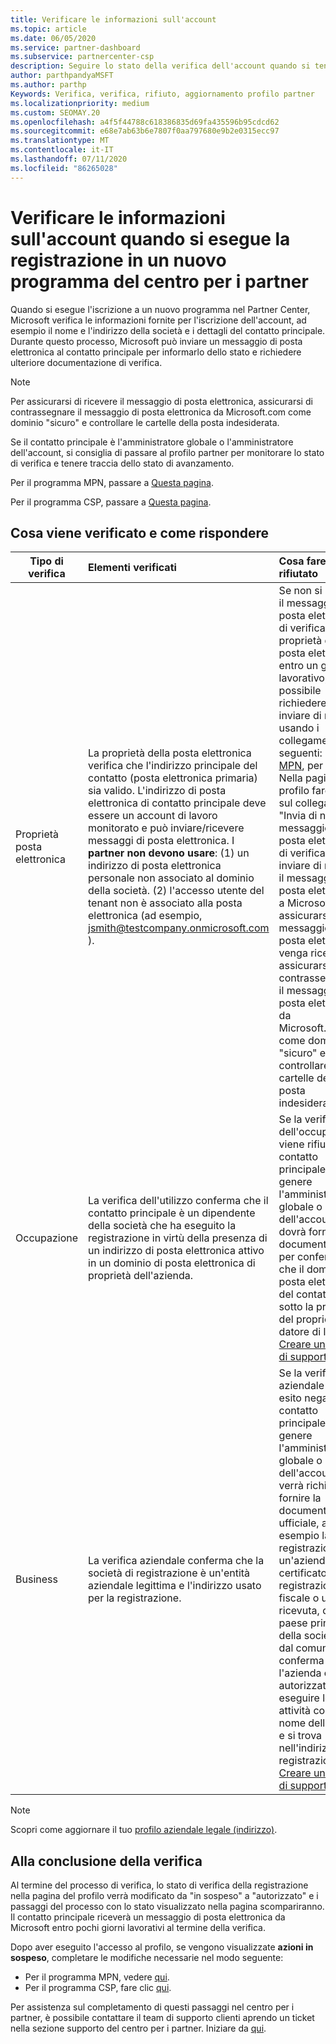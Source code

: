 ```yaml
---
title: Verificare le informazioni sull'account
ms.topic: article
ms.date: 06/05/2020
ms.service: partner-dashboard
ms.subservice: partnercenter-csp
description: Seguire lo stato della verifica dell'account quando si tenta di eseguire la registrazione in un nuovo programma per i partner Center. Informazioni su come fornire informazioni aggiuntive, se necessario.
author: parthpandyaMSFT
ms.author: parthp
Keywords: Verifica, verifica, rifiuto, aggiornamento profilo partner
ms.localizationpriority: medium
ms.custom: SEOMAY.20
ms.openlocfilehash: a4f5f44788c618386835d69fa435596b95cdcd62
ms.sourcegitcommit: e68e7ab63b6e7807f0aa797680e9b2e0315ecc97
ms.translationtype: MT
ms.contentlocale: it-IT
ms.lasthandoff: 07/11/2020
ms.locfileid: "86265028"
---
```

# <a name="verify-your-account-information-when-you-enroll-in-a-new-partner-center-program"></a>Verificare le informazioni sull'account quando si esegue la registrazione in un nuovo programma del centro per i partner

Quando si esegue l'iscrizione a un nuovo programma nel Partner Center, Microsoft verifica le informazioni fornite per l'iscrizione dell'account, ad esempio il nome e l'indirizzo della società e i dettagli del contatto principale. Durante questo processo, Microsoft può inviare un messaggio di posta elettronica al contatto principale per informarlo dello stato e richiedere ulteriore documentazione di verifica.

>[!NOTE]
>Per assicurarsi di ricevere il messaggio di posta elettronica, assicurarsi di contrassegnare il messaggio di posta elettronica da Microsoft.com come dominio "sicuro" e controllare le cartelle della posta indesiderata.

Se il contatto principale è l'amministratore globale o l'amministratore dell'account, si consiglia di passare al profilo partner per monitorare lo stato di verifica e tenere traccia dello stato di avanzamento.

Per il programma MPN, passare a [Questa pagina](https://partner.microsoft.com/pcv/accountsettings/connectedpartnerprofile).

Per il programma CSP, passare a [Questa pagina](https://partner.microsoft.com/pcv/accountsettings/partnerprofile).


## <a name="what-is-verified-and-how-to-respond"></a>Cosa viene verificato e come rispondere

|**Tipo di verifica**   |**Elementi verificati**   |**Cosa fare se rifiutato**   |
|----------------------------|:-----------------------------------|:--------------------------------------|
|Proprietà posta elettronica   |La proprietà della posta elettronica verifica che l'indirizzo principale del contatto (posta elettronica primaria) sia valido. L'indirizzo di posta elettronica di contatto principale deve essere un account di lavoro monitorato e può inviare/ricevere messaggi di posta elettronica. I **partner non devono usare**: (1) un indirizzo di posta elettronica personale non associato al dominio della società. (2) l'accesso utente del tenant non è associato alla posta elettronica (ad esempio, jsmith@testcompany.onmicrosoft.com ).  |Se non si riceve il messaggio di posta elettronica di verifica della proprietà della posta elettronica entro un giorno lavorativo, è possibile richiedere di inviare di nuovo usando i collegamenti seguenti: per [MPN](https://partner.microsoft.com/pcv/accountsettings/connectedpartnerprofile), per [CSP](https://partner.microsoft.com/pcv/accountsettings/partnerprofile). Nella pagina profilo fare clic sul collegamento "Invia di nuovo il messaggio di posta elettronica di verifica" per inviare di nuovo il messaggio di posta elettronica a Microsoft. Per assicurarsi che il messaggio di posta elettronica venga ricevuto, assicurarsi di contrassegnare il messaggio di posta elettronica da Microsoft.com come dominio "sicuro" e controllare le cartelle della posta indesiderata.|
|Occupazione |La verifica dell'utilizzo conferma che il contatto principale è un dipendente della società che ha eseguito la registrazione in virtù della presenza di un indirizzo di posta elettronica attivo in un dominio di posta elettronica di proprietà dell'azienda.|Se la verifica dell'occupazione viene rifiutata, il contatto principale (in genere l'amministratore globale o dell'account) dovrà fornire la documentazione per confermare che il dominio di posta elettronica del contatto è sotto la proprietà del proprio datore di lavoro. [Creare un ticket di supporto](https://partner.microsoft.com/dashboard/support/csp/servicerequests/create?stage=2&topicid=c34a5c81-a111-476d-11a4-81c808c37a6b).|
|Business   |La verifica aziendale conferma che la società di registrazione è un'entità aziendale legittima e l'indirizzo usato per la registrazione.|Se la verifica aziendale ha esito negativo, al contatto principale (in genere l'amministratore globale o dell'account) verrà richiesto di fornire la documentazione ufficiale, ad esempio la registrazione di un'azienda o un certificato di registrazione fiscale o una ricevuta, dal paese principale della società o dal comune che conferma che l'azienda è autorizzata a eseguire le attività con il nome dell'entità e si trova nell'indirizzo di registrazione [Creare un ticket di supporto](https://partner.microsoft.com/dashboard/support/csp/servicerequests/create?stage=2&topicid=52ac28f3-d58f-99d9-9846-3df5a6477c54)|

>[!NOTE]
>Scopri come aggiornare il tuo [profilo aziendale legale (indirizzo)](https://docs.microsoft.com/partner-center/update-your-partner-profile).

## <a name="when-verification-concludes"></a>Alla conclusione della verifica

Al termine del processo di verifica, lo stato di verifica della registrazione nella pagina del profilo verrà modificato da "in sospeso" a "autorizzato" e i passaggi del processo con lo stato visualizzato nella pagina scompariranno.
Il contatto principale riceverà un messaggio di posta elettronica da Microsoft entro pochi giorni lavorativi al termine della verifica. 

Dopo aver eseguito l'accesso al profilo, se vengono visualizzate **azioni in sospeso**, completare le modifiche necessarie nel modo seguente:

- Per il programma MPN, vedere [qui](https://partner.microsoft.com/pcv/accountsettings/connectedpartnerprofile).  
- Per il programma CSP, fare clic [qui](https://partner.microsoft.com/pcv/accountsettings/partnerprofile).

Per assistenza sul completamento di questi passaggi nel centro per i partner, è possibile contattare il team di supporto clienti aprendo un ticket nella sezione supporto del centro per i partner.  Iniziare da [qui](https://partner.microsoft.com/dashboard/support/servicerequests/create?stage=2&topicid=21655de7-7dbb-4927-33a2-f60f45feadf3).


